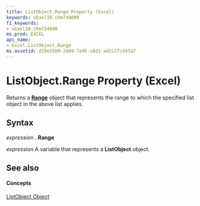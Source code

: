 ```yaml
---
title: ListObject.Range Property (Excel)
keywords: vbaxl10.chm734090
f1_keywords:
- vbaxl10.chm734090
ms.prod: EXCEL
api_name:
- Excel.ListObject.Range
ms.assetid: d19e35b9-2409-7a95-c6d1-ad2c17cd47a7
---
```



# ListObject.Range Property (Excel)

Returns a  **[Range](range-object-excel.md)** object that represents the range to which the specified list object in the above list applies.


## Syntax

 _expression_ . **Range**

 _expression_ A variable that represents a **ListObject** object.


## See also


#### Concepts


[ListObject Object](listobject-object-excel.md)

